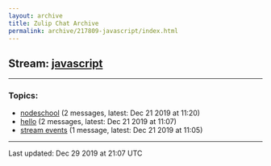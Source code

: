 ```yaml
---
layout: archive
title: Zulip Chat Archive
permalink: archive/217809-javascript/index.html
---
```


## Stream: [javascript](https://chdinesh1089.github.io/archive/217809-javascript/index.html)
---

### Topics:

* [nodeschool](nodeschool.html) (2 messages, latest: Dec 21 2019 at 11:20)
* [hello](hello.html) (2 messages, latest: Dec 21 2019 at 11:07)
* [stream events](stream.20events.html) (1 message, latest: Dec 21 2019 at 11:05)

<hr><p>Last updated: Dec 29 2019 at 21:07 UTC</p>